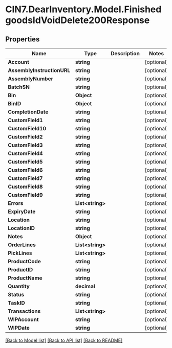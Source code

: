 # CIN7.DearInventory.Model.FinishedgoodsIdVoidDelete200Response

## Properties

| Name                       | Type                   | Description | Notes      |
| -------------------------- | ---------------------- | ----------- | ---------- |
| **Account**                | **string**             |             | [optional] |
| **AssemblyInstructionURL** | **string**             |             | [optional] |
| **AssemblyNumber**         | **string**             |             | [optional] |
| **BatchSN**                | **string**             |             | [optional] |
| **Bin**                    | **Object**             |             | [optional] |
| **BinID**                  | **Object**             |             | [optional] |
| **CompletionDate**         | **string**             |             | [optional] |
| **CustomField1**           | **string**             |             | [optional] |
| **CustomField10**          | **string**             |             | [optional] |
| **CustomField2**           | **string**             |             | [optional] |
| **CustomField3**           | **string**             |             | [optional] |
| **CustomField4**           | **string**             |             | [optional] |
| **CustomField5**           | **string**             |             | [optional] |
| **CustomField6**           | **string**             |             | [optional] |
| **CustomField7**           | **string**             |             | [optional] |
| **CustomField8**           | **string**             |             | [optional] |
| **CustomField9**           | **string**             |             | [optional] |
| **Errors**                 | **List&lt;string&gt;** |             | [optional] |
| **ExpiryDate**             | **string**             |             | [optional] |
| **Location**               | **string**             |             | [optional] |
| **LocationID**             | **string**             |             | [optional] |
| **Notes**                  | **Object**             |             | [optional] |
| **OrderLines**             | **List&lt;string&gt;** |             | [optional] |
| **PickLines**              | **List&lt;string&gt;** |             | [optional] |
| **ProductCode**            | **string**             |             | [optional] |
| **ProductID**              | **string**             |             | [optional] |
| **ProductName**            | **string**             |             | [optional] |
| **Quantity**               | **decimal**            |             | [optional] |
| **Status**                 | **string**             |             | [optional] |
| **TaskID**                 | **string**             |             | [optional] |
| **Transactions**           | **List&lt;string&gt;** |             | [optional] |
| **WIPAccount**             | **string**             |             | [optional] |
| **WIPDate**                | **string**             |             | [optional] |

[[Back to Model list]](../README.md#documentation-for-models) [[Back to API list]](../README.md#documentation-for-api-endpoints) [[Back to README]](../README.md)
